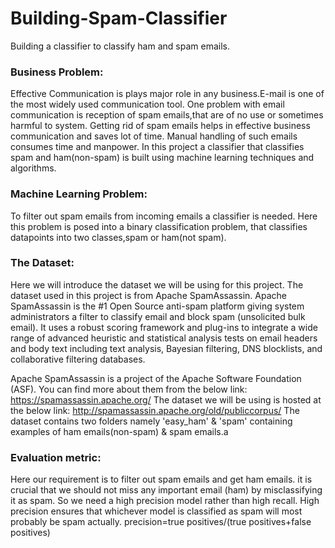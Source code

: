 # Building-Spam-Classifier
Building a classifier to classify ham and spam emails.
### Business Problem:
Effective Communication is plays major role in any business.E-mail is one of the most widely used communication tool. One problem with email communication is reception of spam emails,that are of no use or sometimes harmful to system. Getting rid of spam emails helps in effective business communication and saves lot of time. Manual handling of such emails consumes time and manpower. In this project a classifier that classifies spam and ham(non-spam) is built using machine learning techniques and algorithms.
### Machine Learning Problem:
To filter out spam emails from incoming emails a classifier is needed. Here this problem is posed into a binary classification problem, that classifies datapoints into two classes,spam or ham(not spam).

### The Dataset:
Here we will introduce the dataset we will be using for this project. The dataset used in this project is from Apache SpamAssassin.
Apache SpamAssassin is the #1 Open Source anti-spam platform giving system administrators a filter to classify email and block spam (unsolicited bulk email). It uses a robust scoring framework and plug-ins to integrate a wide range of advanced heuristic and statistical analysis tests on email headers and body text including text analysis, Bayesian filtering, DNS blocklists, and collaborative filtering databases.

Apache SpamAssassin is a project of the Apache Software Foundation (ASF). You can find more about them from the below link: https://spamassassin.apache.org/
The dataset we will be using is hosted at the below link: http://spamassassin.apache.org/old/publiccorpus/
The dataset contains two folders namely 'easy_ham' & 'spam' containing examples of ham emails(non-spam) & spam emails.a

### Evaluation metric:
Here our requirement is to filter out spam emails and get ham emails. it is crucial that we should not miss any important email (ham) by misclassifying it as spam. So we need a high precision model rather than high recall. High precision ensures that whichever model is classified as spam will most probably be spam actually. 
precision=true positives/(true positives+false positives)

